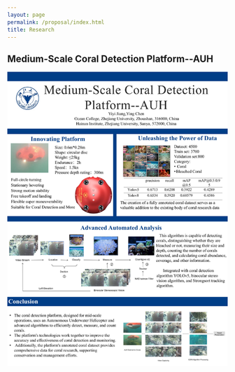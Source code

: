 ```yaml
---
layout: page
permalink: /proposal/index.html
title: Research
---
```

## Medium-Scale Coral Detection Platform--AUH

<div>
<img src="/images/poster.jpg">
</div>